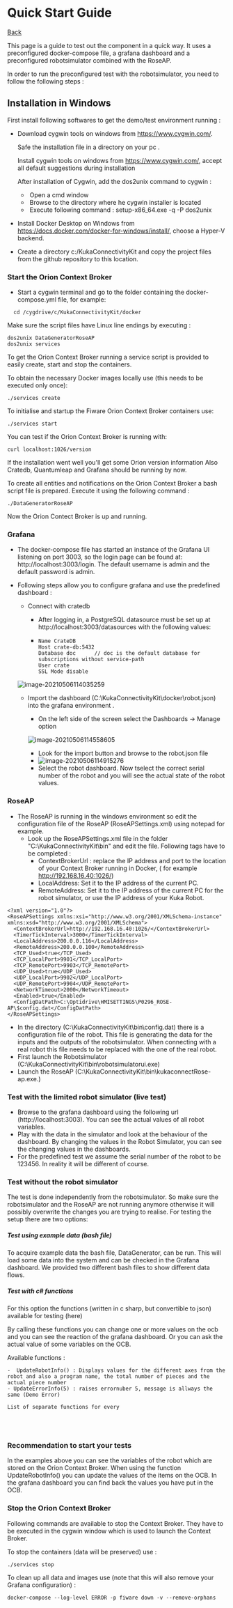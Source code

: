 # Quick Start Guide

[Back](README.md)

This page is a guide to test out the component in a quick way. It uses a preconfigured docker-compose file, a grafana dashboard and a preconfigured robotsimulator combined with the RoseAP.



In order to run the preconfigured test with the robotsimulator, you need to follow the following steps :



## Installation in Windows



First install following softwares to get the demo/test environment  running :

- Download cygwin tools on windows from https://www.cygwin.com/.

  Safe the installation file in a directory on your pc . 

  Install cygwin tools on windows from https://www.cygwin.com/, accept all default suggestions during installation

  After installation of Cygwin, add the dos2unix command to cygwin :

  - ​	Open a cmd window
  - ​	Browse to the directory where he cygwin  installer is located
  - ​    Execute following command :  setup-x86_64.exe -q -P dos2unix

- Install Docker Desktop on Windows from https://docs.docker.com/docker-for-windows/install/, choose a Hyper-V backend.

- Create a directory c:/KukaConnectivityKit and  copy the project files from the github repository to this location.



### Start the Orion Context Broker



- Start a cygwin terminal and go to the folder containing the docker-compose.yml file, for example:
```
  cd /cygdrive/c/KukaConnectivityKit/docker
```
  Make sure the script files have Linux line endings by executing :
  ```
  dos2unix DataGeneratorRoseAP
  dos2unix services
  ```
  To get the Orion Context Broker running a service script is provided to easily create, start and stop the containers. 

  To obtain the necessary Docker images locally use (this needs to be executed only once):
  ```
  ./services create
  ```
  To initialise and startup the Fiware Orion Context Broker containers use:
  ```
  ./services start
  ```
  You can test if the Orion Context Broker is running with:
  ```
  curl localhost:1026/version
  ```


If the installation went well you'll get some Orion version information
  Also Cratedb, Quantumleap and Grafana should be running by now. 

To create all entities and notifications on the Orion Context Broker a bash script file is prepared. Execute it using the following command :

```
./DataGeneratorRoseAP
```

Now the Orion Contect Broker is up and running.



### Grafana<a name="Grafana"></a>



- The docker-compose file has started an instance of the Grafana UI listening on port 3003, so the login page can be found at: http://localhost:3003/login. The default username is admin and the default password is admin.

- Following steps allow you to configure grafana and use the predefined dashboard :
  - Connect with cratedb

    - After logging in, a PostgreSQL datasource must be set up at http://localhost:3003/datasources with the following values:

    - ```
      Name CrateDB
      Host crate-db:5432
      Database doc      // doc is the default database for subscriptions without service-path
      User crate
      SSL Mode disable
      ```

  ![image-20210506114035259](images/image-20210506114035259.png)

  

  - Import the dashboard (C:\KukaConnectivityKit\docker\robot.json) into the grafana environment .

    - On the left side of the screen select the Dashboards -> Manage option

    ![image-20210506114558605](images/image-20210506114558605.png)

    

    - Look for the import button and browse to the robot.json file
    - ![image-20210506114915276](images/image-20210506114915276.png)
    - Select the robot dashboard. Now tselect the correct serial number of the robot and you will see the actual state of the robot values.

    

  

  

### RoseAP<a name="RoseAP"></a>



- The RoseAP is running in the windows environment so edit the configuration file of the RoseAP (RoseAPSettings.xml) using notepad for example.
  - Look up  the RoseAPSettings.xml file in the folder "C:\KukaConnectivityKit\bin\" and edit the file. Following tags have to be completed :
    - ContextBrokerUrl : replace the IP address and port to the location of your Context Broker running in Docker, ( for example http://192.168.16.40:1026/)
    - LocalAddress: Set it to the IP address of the current PC.
    - RemoteAddress: Set it to the IP address of the current PC for the robot simulator, or use the IP address of your Kuka Robot.

```
<?xml version="1.0"?>
<RoseAPSettings xmlns:xsi="http://www.w3.org/2001/XMLSchema-instance" xmlns:xsd="http://www.w3.org/2001/XMLSchema">
  <ContextBrokerUrl>http://192.168.16.40:1026/</ContextBrokerUrl>
  <TimerTickInterval>3000</TimerTickInterval>
  <LocalAddress>200.0.0.116</LocalAddress>
  <RemoteAddress>200.0.0.100</RemoteAddress>
  <TCP_Used>true</TCP_Used>
  <TCP_LocalPort>9901</TCP_LocalPort>
  <TCP_RemotePort>9903</TCP_RemotePort>
  <UDP_Used>true</UDP_Used>
  <UDP_LocalPort>9902</UDP_LocalPort>
  <UDP_RemotePort>9904</UDP_RemotePort>
  <NetworkTimeout>2000</NetworkTimeout>
  <Enabled>true</Enabled>
  <ConfigDatPath>C:\Optidrive\HMISETTINGS\P0296_ROSE-AP\$config.dat</ConfigDatPath>
</RoseAPSettings>
```



- In the directory (C:\KukaConnectivityKit\bin\config.dat) there is a configuration file of the robot. This file is generating the data for the inputs and the outputs of the robotsimulator. When connecting with a real robot this file needs to be replaced with the one of the real robot. 
- First launch the Robotsimulator (C:\KukaConnectivityKit\bin\robotsimulatorui.exe)
- Launch the RoseAP (C:\KukaConnectivityKit\bin\kukaconnectRose-ap.exe.)



### Test with the limited robot simulator (live test)

- Browse to the grafana dashboard using the following url (http://localhost:3003). You can see the actual values of all robot variables.
- Play with the data in the simulator and look at the behaviour of the dashboard.   By changing the values in the Robot Simulator, you can see the changing values in the dashboards.
- For the predefined test we assume the serial number of the robot to be 123456. In reality it will be different of course.




### Test without the robot simulator
The test is done independently from the robotsimulator. So make sure the robotsimulator and the RoseAP are not running anymore otherwise it will possibly overwrite the changes you are trying to realise.  For testing the setup there are two options:



##### Test using example data (bash file)
To acquire example data the bash file, DataGenerator, can be run. This will load some data into the system and can be checked in the Grafana dashboard. We provided two different bash files to show different data flows.







##### Test with c# functions

For this option the functions (written in c sharp, but convertible to json) available for testing (here)

By calling these functions you can change one or more values on the ocb and you can see the reaction of the grafana dashboard. Or you can ask the actual value of some variables on the OCB.

Available functions :

    -  UpdateRobotInfo() : Displays values for the different axes from the robot and also a program name, the total number of pieces and the actual piece number
    - UpdateErrorInfo(5) : raises errornuber 5, message is allways the same (Demo Error)
    
    List of separate functions for every 


​    
​    

### Recommendation to start your tests
In the examples above you can see the variables of the robot which are stored on the Orion Context Broker. When using the function  UpdateRobotInfo() you can update the values of the items on the OCB.
In the grafana dashboard you can find back the values you have put in the OCB.



###  Stop the Orion Context Broker

Following commands are available to stop the Context Broker. They have to be executed in the cygwin window which is used to launch the Context Broker.

To stop the containers (data will be preserved) use :

```
./services stop
```
To clean up all data and images use (note that this will also remove your Grafana configuration) :
```
docker-compose --log-level ERROR -p fiware down -v --remove-orphans
```

